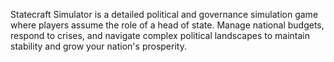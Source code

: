 Statecraft Simulator is a detailed political and governance simulation game where players assume the role of a head of state. Manage national budgets, respond to crises, and navigate complex political landscapes to maintain stability and grow your nation's prosperity.
